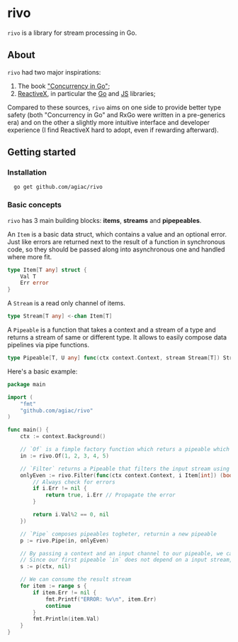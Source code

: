# rivo

`rivo` is a library for stream processing in Go.

## About

`rivo` had two major inspirations:
1. The book ["Concurrency in Go"](https://www.amazon.com/Concurrency-Go-Tools-Techniques-Developers/dp/1491941197);
2. [ReactiveX](https://reactivex.io/), in particular the [Go](https://github.com/ReactiveX/RxGo) and [JS](https://github.com/ReactiveX/rxjs) libraries;

Compared to these sources, `rivo` aims on one side to provide better type safety (both "Concurrency in Go" and RxGo were written in a pre-generics era) and
on the other a slightly more intuitive interface and developer experience (I find ReactiveX hard to adopt, even if rewarding afterward).

## Getting started

### Installation

```shell
  go get github.com/agiac/rivo
```

### Basic concepts

`rivo` has 3 main building blocks: **items**, **streams** and **pipepeables**.

An `Item` is a basic data struct, which contains a value and an optional error. Just like errors are returned next to the result
of a function in synchronous code, so they should be passed along into asynchronous one and handled where more fit.

```go
type Item[T any] struct {
	Val T
	Err error
}
```
A `Stream` is a read only channel of items.

```go
type Stream[T any] <-chan Item[T]
```

A `Pipeable` is a function that takes a context and a stream of a type and returns a stream of same or different type. It allows to easily compose data pipelines via pipe functions.

```go
type Pipeable[T, U any] func(ctx context.Context, stream Stream[T]) Stream[U]
```

Here's a basic example:

```go
package main

import (
	"fmt"
	"github.com/agiac/rivo"
)

func main() {
	ctx := context.Background()

	// `Of` is a fimple factory function which returs a pipeable which returns a stream that will emit the provided values
	in := rivo.Of(1, 2, 3, 4, 5)

	// `Filter` returns a Pipeable that filters the input stream using the given function.
	onlyEven := rivo.Filter(func(ctx context.Context, i Item[int]) (bool, error) { 
		// Always check for errors
		if i.Err != nil {
			return true, i.Err // Propagate the error
		}

		return i.Val%2 == 0, nil
	})

	// `Pipe` composes pipeables togheter, returnin a new pipeable
	p := rivo.Pipe(in, onlyEven) 

	// By passing a context and an input channel to our pipeable, we can get the output stream.
	// Since our first pipeable `in` does not depend on a input stream, we can pass a nil channel.
	s := p(ctx, nil)

	// We can consume the result stream
	for item := range s {
		if item.Err != nil {
			fmt.Printf("ERROR: %v\n", item.Err)
			continue
		}
		fmt.Println(item.Val)
	}
}
```










